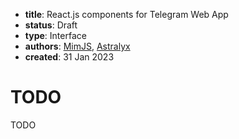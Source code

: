 - **title**: React.js components for Telegram Web App
- **status**: Draft
- **type**: Interface
- **authors**: [MimJS](https://github.com/mimjs), [Astralyx](https://github.com/astralyx-dev)
- **created**: 31 Jan 2023

# TODO

TODO
